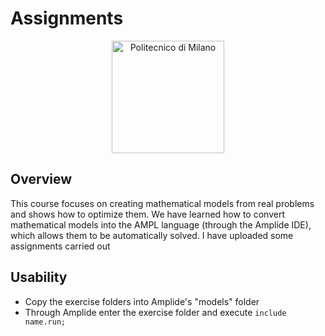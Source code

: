 # Assignments

<p align="center">
    <img src="https://i.imgur.com/mPb3Qbd.gif" width="180" alt="Politecnico di Milano"/>
</p>

## Overview

This course focuses on creating mathematical models from real problems and shows how to optimize them. We have learned how to convert mathematical models into the AMPL language (through the Amplide IDE), which allows them to be automatically solved. I have uploaded some assignments carried out

## Usability

- Copy the exercise folders into Amplide's "models" folder
- Through Amplide enter the exercise folder and execute `include name.run;`
